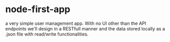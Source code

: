 # node-first-app
 a very simple user management app. With no UI other than the API endpoints we'll design in a RESTfull manner and the data stored locally as a .json file with read/write functionalities.
